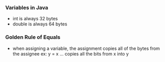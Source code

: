 ### Variables in Java
- int is always 32 bytes
- double is always 64 bytes

### Golden Rule of Equals
- when assigning a variable, the assignment copies all of the bytes from the assignee
  ex: y = x ... copies all the bits from x into y